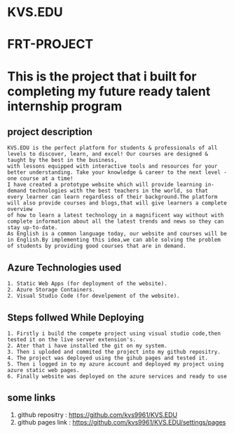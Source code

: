 # KVS.EDU
# FRT-PROJECT
# This is the project that i built for completing my future ready talent internship program


## project description
    KVS.EDU is the perfect platform for students & professionals of all levels to discover, learn, and excel! Our courses are designed & taught by the best in the business,
    with lessons equipped with interactive tools and resources for your better understanding. Take your knowledge & career to the next level - one course at a time!
    I have created a prototype website which will provide learning in-demand technologies with the best teachers in the world, so that       
    every learner can learn regardless of their background.The platform will also provide courses and blogs,that will give learners a complete overview 
    of how to learn a latest technology in a magnificent way without with complete information about all the latest trends and news so they can stay up-to-date. 
    As English is a common language today, our website and courses will be in English.By implementing this idea,we can able solving the problem of students by providing good courses that are in demand.

## Azure Technologies used 

    1. Static Web Apps (for deployment of the website).
    2. Azure Storage Containers.
    2. Visual Studio Code (for develpement of the website).                                                             
    
## Steps follwed While Deploying
    1. Firstly i build the compete project using visual studio code,then tested it on the live server extension's.
    2. Ater that i have installed the git on my system.
    3. Then i uploded and commited the project into my github repositry.
    4. The project was deployed using the gihub pages and tested it.
    5. Then i logged in to my azure account and deployed my project using azure static web pages.
    6. Finally website was deployed on the azure services and ready to use
  
## some links
  1. github repositry : https://github.com/kvs9961/KVS.EDU
  2. github pages link : https://github.com/kvs9961/KVS.EDU/settings/pages




